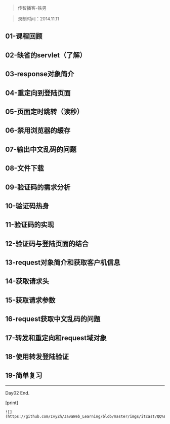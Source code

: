 > 传智播客-铁男

> 录制时间：2014.11.11

## 01-课程回顾
## 02-缺省的servlet（了解）
## 03-response对象简介
## 04-重定向到登陆页面
## 05-页面定时跳转（读秒）
## 06-禁用浏览器的缓存
## 07-输出中文乱码的问题
## 08-文件下载
## 09-验证码的需求分析
## 10-验证码热身
## 11-验证码的实现
## 12-验证码与登陆页面的结合
## 13-request对象简介和获取客户机信息
## 14-获取请求头
## 15-获取请求参数
## 16-request获取中文乱码的问题
## 17-转发和重定向和request域对象
## 18-使用转发登陆验证
## 19-简单复习

--------------

Day02 End.


[print]


	![](https://github.com/IvyZh/JavaWeb_Learning/blob/master/imgs/itcast/QQ%E6%88%AA%E5%9B%BE.png)